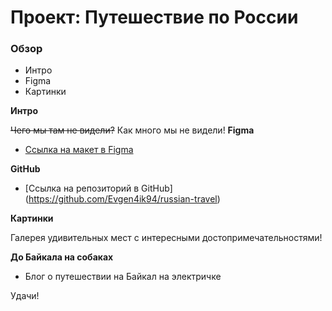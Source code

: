 # Проект: Путешествие по России

### Обзор
* Интро
* Figma
* Картинки

**Интро**

~~Чего мы там не видели?~~
Как много мы не видели!
**Figma**

* [Ссылка на макет в Figma](https://www.figma.com/file/5S2WSbEFL6awjVWJ0NWL8Q/Sprint-3_-Russia-_-desktop-mobile?node-id=28503%3A0)

**GitHub**

* [Ссылка на репозиторий в GitHub] (https://github.com/Evgen4ik94/russian-travel)

**Картинки**

Галерея удивительных мест с интересными достопримечательностями!

**До Байкала на собаках**

* Блог о путешествии на Байкал на электричке

Удачи!
